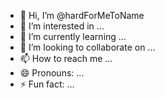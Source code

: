 - 👋 Hi, I’m @hardForMeToName
- 👀 I’m interested in ...
- 🌱 I’m currently learning ...
- 💞️ I’m looking to collaborate on ...
- 📫 How to reach me ...
- 😄 Pronouns: ...
- ⚡ Fun fact: ...

<!---
hardForMeToName/hardForMeToName is a ✨ special ✨ repository because its `README.md` (this file) appears on your GitHub profile.
You can click the Preview link to take a look at your changes.
--->
